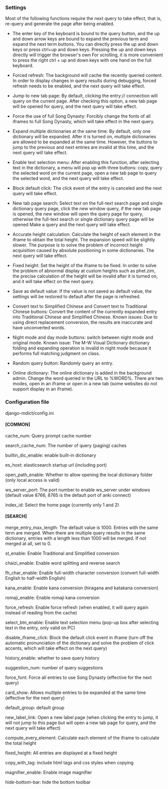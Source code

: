 ### Settings

Most of the following functions require the next query to take effect, that is, re-query and generate the page after being enabled.

* The enter key of the keyboard is bound to the query button, and the up and down arrow keys are bound to expand the previous term and expand the next term buttons. You can directly press the up and down keys or press ctrl+up and down keys. Pressing the up and down keys directly will trigger the browser's own For scrolling, it is more convenient to press the right ctrl + up and down keys with one hand on the full keyboard.

* Forced refresh: The background will cache the recently queried content. In order to display changes in query results during debugging, forced refresh needs to be enabled, and the next query will take effect.

* Jump to new tab page: By default, clicking the entry:// connection will query on the current page. After checking this option, a new tab page will be opened for query, and the next query will take effect.

* Force the use of full Song Dynasty: Forcibly change the fonts of all iframes to full Song Dynasty, which will take effect in the next query.

* Expand multiple dictionaries at the same time: By default, only one dictionary will be expanded. After it is turned on, multiple dictionaries are allowed to be expanded at the same time. However, the buttons to jump to the previous and next entries are invalid at this time, and the next query will take effect.

* Enable text selection menu: After enabling this function, after selecting text in the dictionary, a menu will pop up with three buttons: copy, query the selected word on the current page, open a new tab page to query the selected word, and the next query will take effect.

* Block default click: The click event of the entry is canceled and the next query will take effect.

* New tab page search: Select text on the full-text search page and single dictionary query page, click the new window query, if the new tab page is opened, the new window will open the query page for query, otherwise the full-text search or single dictionary query page will be opened Make a query and the next query will take effect.

* Accurate height calculation: Calculate the height of each element in the iframe to obtain the total height. The expansion speed will be slightly slower. The purpose is to solve the problem of incorrect height acquisition caused by absolute positioning in some dictionaries. The next query will take effect.

* Fixed height: Set the height of the iframe to be fixed. In order to solve the problem of abnormal display at custom heights such as phet.zim, the precise calculation of the height will be invalid after it is turned on, and it will take effect on the next query.

* Save as default value: If the value is not saved as default value, the settings will be restored to default after the page is refreshed.

* Convert text to Simplified Chinese and Convert text to Traditional Chinese buttons: Convert the content of the currently expanded entry into Traditional Chinese and Simplified Chinese. Known issues: Due to using direct replacement conversion, the results are inaccurate and have unconverted words.

* Night mode and day mode buttons: switch between night mode and original mode. Known issue: The M-W Visual Dictionary dictionary folding and expanding operation is invalid in night mode because it performs full matching judgment on class.

* Random query button: Randomly query an entry.

* Online dictionary: The online dictionary is added in the background admin. Change the word queried in the URL to %WORD%. There are two modes, open in an iframe or open in a new tab (some websites do not support display in an iframe).

### Configuration file

django-mdict/config.ini

#### [COMMON]

cache_num: Query prompt cache number

search_cache_num: The number of query (paging) caches

builtin_dic_enable: enable built-in dictionary

es_host: elasticsearch startup url (including port)

open_path_enable: Whether to allow opening the local dictionary folder (only local access is valid)

ws_server_port: The port number to enable ws_server under windows (default value 8766, 8765 is the default port of anki connect)

index_id: Select the home page (currently only 1 and 2)
#### [SEARCH]

merge_entry_max_length: The default value is 1000. Entries with the same term are merged. When there are multiple query results in the same dictionary, entries with a length less than 1000 will be merged. If not merged at all, set to 0.

st_enable: Enable Traditional and Simplified conversion

chaizi_enable: Enable word splitting and reverse search

fh_char_enable: Enable full-width character conversion (convert full-width English to half-width English)

kana_enable: Enable kana conversion (hiragana and katakana conversion)

romaji_enable: Enable romaji kana conversion

force_refresh: Enable force refresh (when enabled, it will query again instead of reading from the cache)

select_btn_enable: Enable text selection menu (pop-up box after selecting text in the entry, only valid on PC)

disable_iframe_click: Block the default click event in iframe (turn off the automatic pronunciation of the dictionary and solve the problem of click accents, which will take effect on the next query)

history_enable: whether to save query history

suggestion_num: number of query suggestions

force_font: Force all entries to use Song Dynasty (effective for the next query)

card_show: Allows multiple entries to be expanded at the same time (effective for the next query)

default_group: default group

new_label_link: Open a new label page (when clicking the entry to jump, it will not jump to this page but will open a new tab page for query, and the next query will take effect)

compute_every_element: Calculate each element of the iframe to calculate the total height

fixed_height: All entries are displayed at a fixed height

copy_with_tag: include html tags and css styles when copying

magnifier_enable: Enable image magnifier

hide-bottom-bar: hide the bottom toolbar